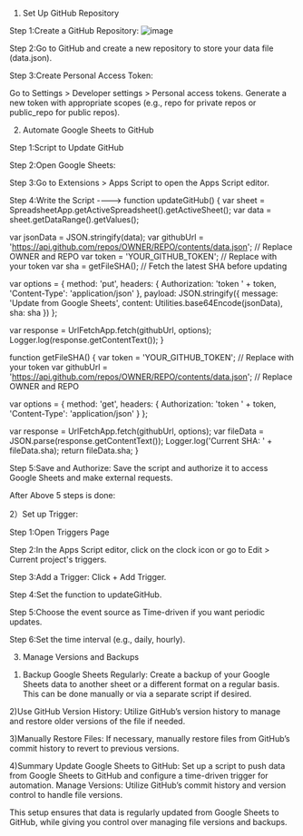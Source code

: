 1. Set Up GitHub Repository

Step 1:Create a GitHub Repository:
![image](https://github.com/user-attachments/assets/9a6878f9-6adb-4085-beba-1dd7bcff159c)


Step 2:Go to GitHub and create a new repository to store your data file (data.json).

Step 3:Create Personal Access Token:

Go to Settings > Developer settings > Personal access tokens.
Generate a new token with appropriate scopes (e.g., repo for private repos or public_repo for public repos).

2. Automate Google Sheets to GitHub

Step 1:Script to Update GitHub

Step 2:Open Google Sheets:

Step 3:Go to Extensions > Apps Script to open the Apps Script editor.

Step 4:Write the Script ----> function updateGitHub() {
  var sheet = SpreadsheetApp.getActiveSpreadsheet().getActiveSheet();
  var data = sheet.getDataRange().getValues();
  
  var jsonData = JSON.stringify(data);
  var githubUrl = 'https://api.github.com/repos/OWNER/REPO/contents/data.json'; // Replace OWNER and REPO
  var token = 'YOUR_GITHUB_TOKEN'; // Replace with your token
  var sha = getFileSHA(); // Fetch the latest SHA before updating
  
  var options = {
    method: 'put',
    headers: {
      Authorization: 'token ' + token,
      'Content-Type': 'application/json'
    },
    payload: JSON.stringify({
      message: 'Update from Google Sheets',
      content: Utilities.base64Encode(jsonData),
      sha: sha
    })
  };
  
  var response = UrlFetchApp.fetch(githubUrl, options);
  Logger.log(response.getContentText());
}

function getFileSHA() {
  var token = 'YOUR_GITHUB_TOKEN'; // Replace with your token
  var githubUrl = 'https://api.github.com/repos/OWNER/REPO/contents/data.json'; // Replace OWNER and REPO
  
  var options = {
    method: 'get',
    headers: {
      Authorization: 'token ' + token,
      'Content-Type': 'application/json'
    }
  };
  
  var response = UrlFetchApp.fetch(githubUrl, options);
  var fileData = JSON.parse(response.getContentText());
  Logger.log('Current SHA: ' + fileData.sha);
  return fileData.sha;
}

Step 5:Save and Authorize: Save the script and authorize it to access Google Sheets and make external requests.

After Above 5 steps is done:

2）Set up Trigger: 

Step 1:Open Triggers Page

Step 2:In the Apps Script editor, click on the clock icon or go to Edit > Current project's triggers. 

Step 3:Add a Trigger: Click + Add Trigger.

Step 4:Set the function to updateGitHub.

Step 5:Choose the event source as Time-driven if you want periodic updates.

Step 6:Set the time interval (e.g., daily, hourly).

3. Manage Versions and Backups
   
1) Backup Google Sheets Regularly:
Create a backup of your Google Sheets data to another sheet or a different format on a regular basis. This can be done manually or via a separate script if desired.

2)Use GitHub Version History:
Utilize GitHub’s version history to manage and restore older versions of the file if needed.

3)Manually Restore Files:
If necessary, manually restore files from GitHub’s commit history to revert to previous versions.

4)Summary
Update Google Sheets to GitHub: Set up a script to push data from Google Sheets to GitHub and configure a time-driven trigger for automation.
Manage Versions: Utilize GitHub’s commit history and version control to handle file versions.

This setup ensures that data is regularly updated from Google Sheets to GitHub, while giving you control over managing file versions and backups.






